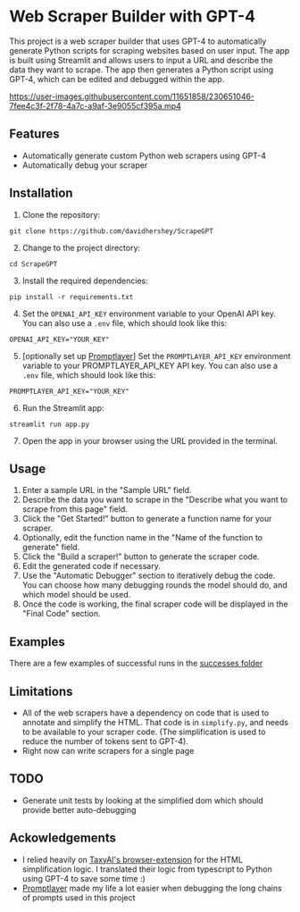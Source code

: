 # Web Scraper Builder with GPT-4

This project is a web scraper builder that uses GPT-4 to automatically generate Python scripts for scraping websites based on user input. The app is built using Streamlit and allows users to input a URL and describe the data they want to scrape. The app then generates a Python script using GPT-4, which can be edited and debugged within the app.


https://user-images.githubusercontent.com/11651858/230651046-7fee4c3f-2f78-4a7c-a9af-3e9055cf395a.mp4


## Features

- Automatically generate custom Python web scrapers using GPT-4
- Automatically debug your scraper

## Installation

1. Clone the repository:

```
git clone https://github.com/davidhershey/ScrapeGPT
```

2. Change to the project directory:

```
cd ScrapeGPT
```

3. Install the required dependencies:

```
pip install -r requirements.txt
```

4. Set the `OPENAI_API_KEY` environment variable to your OpenAI API key. You can also use a `.env` file, which should look like this:
```
OPENAI_API_KEY="YOUR_KEY"
```

5. [optionally set up [Promptlayer](https://promptlayer.com/home)] Set the `PROMPTLAYER_API_KEY` environment variable to your PROMPTLAYER_API_KEY API key. You can also use a `.env` file, which should look like this:
```
PROMPTLAYER_API_KEY="YOUR_KEY"
```

6. Run the Streamlit app:

```
streamlit run app.py
```

7. Open the app in your browser using the URL provided in the terminal.

## Usage

1. Enter a sample URL in the "Sample URL" field.
2. Describe the data you want to scrape in the "Describe what you want to scrape from this page" field.
3. Click the "Get Started!" button to generate a function name for your scraper.
4. Optionally, edit the function name in the "Name of the function to generate" field.
5. Click the "Build a scraper!" button to generate the scraper code.
6. Edit the generated code if necessary.
7. Use the "Automatic Debugger" section to iteratively debug the code. You can choose how many debugging rounds the model should do, and which model should be used.
8. Once the code is working, the final scraper code will be displayed in the "Final Code" section.

## Examples
There are a few examples of successful runs in the [successes folder](successes/)

## Limitations

* All of the web scrapers have a dependency on code that is used to annotate and simplify the HTML. That code is in `simplify.py`, and needs to be available to your scraper code. (The simplification is used to reduce the number of tokens sent to GPT-4).
* Right now can write scrapers for a single page

## TODO

* Generate unit tests by looking at the simplified dom which should provide better auto-debugging

## Ackowledgements

* I relied heavily on [TaxyAI's browser-extension](https://github.com/TaxyAI/browser-extension) for the HTML simplification logic. I translated their logic from typescript to Python using GPT-4 to save some time :)
* [Promptlayer](https://promptlayer.com/home) made my life a lot easier when debugging the long chains of prompts used in this project

